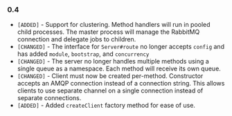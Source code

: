 ### 0.4

- `[ADDED]` - Support for clustering. Method handlers will run in pooled child processes. The master
process will manage the RabbitMQ connection and delegate jobs to children.
- `[CHANGED]` - The interface for `Server#route` no longer accepts `config` and has added `module`, `bootstrap`, and `concurrency`
- `[CHANGED]` - The server no longer handles multiple methods using a single queue as a namespace. Each method will receive its own queue.
- `[CHANGED]` - Client must now be created per-method. Constructor accepts an AMQP connection instead of a connection string. This allows clients to use separate channel on a single connection instead of separate connections.
- `[ADDED]` - Added `createClient` factory method for ease of use.
